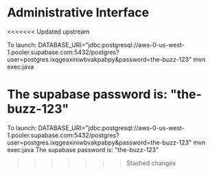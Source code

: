 # Administrative Interface
<<<<<<< Updated upstream

To launch: DATABASE_URI="jdbc:postgresql://aws-0-us-west-1.pooler.supabase.com:5432/postgres?user=postgres.ixqgeaxiniwbvakpabpy&password=the-buzz-123" mvn exec:java

The supabase password is: "the-buzz-123"
=======
To launch: DATABASE_URI="jdbc:postgresql://aws-0-us-west-1.pooler.supabase.com:5432/postgres?user=postgres.ixqgeaxiniwbvakpabpy&password=the-buzz-123" mvn exec:java
The supabase password is: "the-buzz-123"

>>>>>>> Stashed changes
